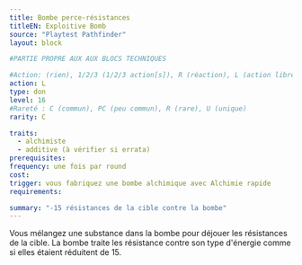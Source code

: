 ```yaml
---
title: Bombe perce-résistances
titleEN: Exploitive Bomb
source: "Playtest Pathfinder"
layout: block

#PARTIE PROPRE AUX AUX BLOCS TECHNIQUES

#Action: (rien), 1/2/3 (1/2/3 action[s]), R (réaction), L (action libre)
action: L
type: don
level: 16
#Rareté : C (commun), PC (peu commun), R (rare), U (unique)
rarity: C

traits:
  - alchimiste
  - additive (à vérifier si errata)
prerequisites: 
frequency: une fois par round 
cost:
trigger: vous fabriquez une bombe alchimique avec Alchimie rapide
requirements:

summary: "-15 résistances de la cible contre la bombe"
---
```


Vous mélangez une substance dans la bombe pour déjouer les résistances de la cible. La bombe traite les résistance contre son type d'énergie comme si elles étaient réduitent de 15.